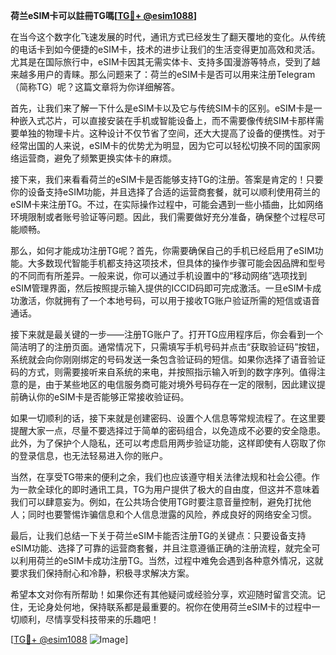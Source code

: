 **荷兰eSIM卡可以註冊TG嗎[[TG💪+ @esim1088](https://t.me/s/esim1088)]**

在当今这个数字化飞速发展的时代，通讯方式已经发生了翻天覆地的变化。从传统的电话卡到如今便捷的eSIM卡，技术的进步让我们的生活变得更加高效和灵活。尤其是在国际旅行中，eSIM卡因其无需实体卡、支持多国漫游等特点，受到了越来越多用户的青睐。那么问题来了：荷兰的eSIM卡是否可以用来注册Telegram（简称TG）呢？这篇文章将为你详细解答。

首先，让我们来了解一下什么是eSIM卡以及它与传统SIM卡的区别。eSIM卡是一种嵌入式芯片，可以直接安装在手机或智能设备上，而不需要像传统SIM卡那样需要单独的物理卡片。这种设计不仅节省了空间，还大大提高了设备的便携性。对于经常出国的人来说，eSIM卡的优势尤为明显，因为它可以轻松切换不同的国家网络运营商，避免了频繁更换实体卡的麻烦。

接下来，我们来看看荷兰的eSIM卡是否能够支持TG的注册。答案是肯定的！只要你的设备支持eSIM功能，并且选择了合适的运营商套餐，就可以顺利使用荷兰的eSIM卡来注册TG。不过，在实际操作过程中，可能会遇到一些小插曲，比如网络环境限制或者账号验证等问题。因此，我们需要做好充分准备，确保整个过程尽可能顺畅。

那么，如何才能成功注册TG呢？首先，你需要确保自己的手机已经启用了eSIM功能。大多数现代智能手机都支持这项技术，但具体的操作步骤可能会因品牌和型号的不同而有所差异。一般来说，你可以通过手机设置中的“移动网络”选项找到eSIM管理界面，然后按照提示输入提供的ICCID码即可完成激活。一旦eSIM卡成功激活，你就拥有了一个本地号码，可以用于接收TG账户验证所需的短信或语音通话。

接下来就是最关键的一步——注册TG账户了。打开TG应用程序后，你会看到一个简洁明了的注册页面。通常情况下，只需填写手机号码并点击“获取验证码”按钮，系统就会向你刚刚绑定的号码发送一条包含验证码的短信。如果你选择了语音验证码的方式，则需要接听来自系统的来电，并按照指示输入听到的数字序列。值得注意的是，由于某些地区的电信服务商可能对境外号码存在一定的限制，因此建议提前确认你的eSIM卡是否能够正常接收验证码。

如果一切顺利的话，接下来就是创建密码、设置个人信息等常规流程了。在这里要提醒大家一点，尽量不要选择过于简单的密码组合，以免造成不必要的安全隐患。此外，为了保护个人隐私，还可以考虑启用两步验证功能，这样即使有人窃取了你的登录信息，也无法轻易进入你的账户。

当然，在享受TG带来的便利之余，我们也应该遵守相关法律法规和社会公德。作为一款全球化的即时通讯工具，TG为用户提供了极大的自由度，但这并不意味着我们可以肆意妄为。例如，在公共场合使用TG时要注意音量控制，避免打扰他人；同时也要警惕诈骗信息和个人信息泄露的风险，养成良好的网络安全习惯。

最后，让我们总结一下关于荷兰eSIM卡能否注册TG的关键点：只要设备支持eSIM功能、选择了可靠的运营商套餐，并且注意遵循正确的注册流程，就完全可以利用荷兰的eSIM卡成功注册TG。当然，过程中难免会遇到各种意外情况，这就要求我们保持耐心和冷静，积极寻求解决方案。

希望本文对你有所帮助！如果你还有其他疑问或经验分享，欢迎随时留言交流。记住，无论身处何地，保持联系都是最重要的。祝你在使用荷兰eSIM卡的过程中一切顺利，尽情享受科技带来的乐趣吧！

[[TG💪+ @esim1088](https://t.me/s/esim1088) ![Image](https://i.postimg.cc/4NQfJmqS/Snipaste-2025-05-13-00-14-12.png)]